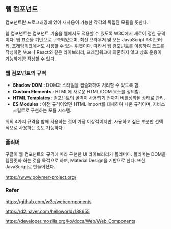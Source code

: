 ## 웹 컴포넌트

컴포넌트란 프로그래밍에 있어 재사용이 가능한 각각의 독립된 모듈을 뜻한다. 

웹 컴포넌트는 컴포넌트 기술을 웹에서도 적용할 수 있도록 W3C에서 새로이 정한 규격이다. 웹 표준을 기반으로 구축되었으며, 최신 브라우저 및 모든 JavaScript 라이브러리, 프레임워크에서도 사용할 수 있는 위젯이다. 따라서 웹 컴포넌트를 이용하여 코드를 작성하면 Vue나 React와 같은 라이브러리, 프레임워크에 의존하지 않고 상호 운용이 가능하게끔 작성할 수 있다.



### 웹 컴포넌트의 규격

- **Shadow DOM** : DOM과 스타일을 캡슐화하여 처리할 수 있도록 함.
- **Custom Elements** : HTML에 새로운 HTML/DOM 요소를 정의함.
- **HTML Templates** : 컴포넌트의 골격이 사용되기 전까지 비활성화된 상태로 관리.  
- **ES Modules** : 이전 규격이었던 HTML Import를 대체하여 나온 규격이며, 자바스크립트로 구현하는 모듈 시스템.

위의 4가지 규격을 함께 사용하는 것이 가장 이상적이지만, 사용하고 싶은 부분만 선택적으로 사용하는 것도 가능하다. 



### 폴리머


구글이 웹 컴포넌트의 규격에 따라 구현한 UI 라이브러리가 폴리머다.
폴리머는 DOM을 템플릿화 하는 것을 목적으로 하며, Material Design을 기반으로 한다. 또한 JavaScript로 만들어졌다.


https://www.polymer-project.org/



### Refer

<https://github.com/w3c/webcomponents> 

<https://d2.naver.com/helloworld/188655> 

<https://developer.mozilla.org/ko/docs/Web/Web_Components> 
